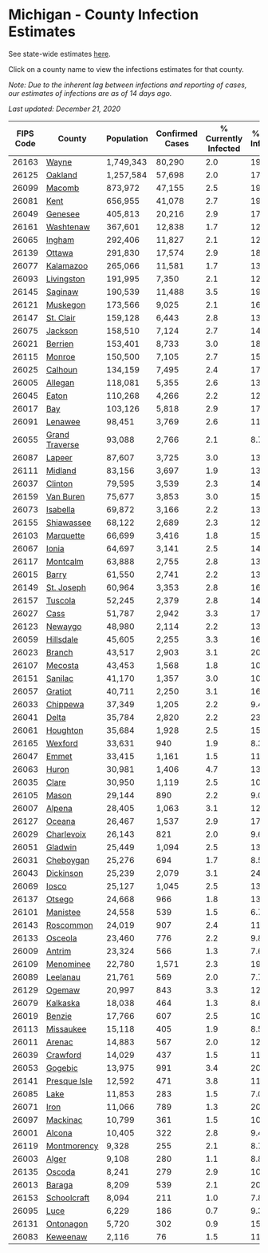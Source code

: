 # Michigan - County Infection Estimates

See state-wide estimates [here](/infections/us-mi).

Click on a county name to view the infections estimates for that county.

*Note: Due to the inherent lag between infections and reporting of cases, our estimates of infections are as of 14 days ago.*

*Last updated: December 21, 2020*

|   FIPS Code |                           County |   Population |   Confirmed Cases |   % Currently Infected |   % Total Infected |
|-------------|----------------------------------|--------------|-------------------|------------------------|--------------------|
|       26163 |                   [Wayne](wayne) |    1,749,343 |            80,290 |                    2.0 |               19.7 |
|       26125 |               [Oakland](oakland) |    1,257,584 |            57,698 |                    2.0 |               17.7 |
|       26099 |                 [Macomb](macomb) |      873,972 |            47,155 |                    2.5 |               19.7 |
|       26081 |                     [Kent](kent) |      656,955 |            41,078 |                    2.7 |               19.7 |
|       26049 |               [Genesee](genesee) |      405,813 |            20,216 |                    2.9 |               17.0 |
|       26161 |           [Washtenaw](washtenaw) |      367,601 |            12,838 |                    1.7 |               12.3 |
|       26065 |                 [Ingham](ingham) |      292,406 |            11,827 |                    2.1 |               12.6 |
|       26139 |                 [Ottawa](ottawa) |      291,830 |            17,574 |                    2.9 |               18.2 |
|       26077 |           [Kalamazoo](kalamazoo) |      265,066 |            11,581 |                    1.7 |               13.5 |
|       26093 |         [Livingston](livingston) |      191,995 |             7,350 |                    2.1 |               12.6 |
|       26145 |               [Saginaw](saginaw) |      190,539 |            11,488 |                    3.5 |               19.4 |
|       26121 |             [Muskegon](muskegon) |      173,566 |             9,025 |                    2.1 |               16.2 |
|       26147 |           [St. Clair](st.-clair) |      159,128 |             6,443 |                    2.8 |               13.3 |
|       26075 |               [Jackson](jackson) |      158,510 |             7,124 |                    2.7 |               14.5 |
|       26021 |               [Berrien](berrien) |      153,401 |             8,733 |                    3.0 |               18.4 |
|       26115 |                 [Monroe](monroe) |      150,500 |             7,105 |                    2.7 |               15.2 |
|       26025 |               [Calhoun](calhoun) |      134,159 |             7,495 |                    2.4 |               17.1 |
|       26005 |               [Allegan](allegan) |      118,081 |             5,355 |                    2.6 |               13.8 |
|       26045 |                   [Eaton](eaton) |      110,268 |             4,266 |                    2.2 |               12.1 |
|       26017 |                       [Bay](bay) |      103,126 |             5,818 |                    2.9 |               17.4 |
|       26091 |               [Lenawee](lenawee) |       98,451 |             3,769 |                    2.6 |               11.7 |
|       26055 | [Grand Traverse](grand-traverse) |       93,088 |             2,766 |                    2.1 |                8.7 |
|       26087 |                 [Lapeer](lapeer) |       87,607 |             3,725 |                    3.0 |               13.5 |
|       26111 |               [Midland](midland) |       83,156 |             3,697 |                    1.9 |               13.7 |
|       26037 |               [Clinton](clinton) |       79,595 |             3,539 |                    2.3 |               14.2 |
|       26159 |           [Van Buren](van-buren) |       75,677 |             3,853 |                    3.0 |               15.4 |
|       26073 |             [Isabella](isabella) |       69,872 |             3,166 |                    2.2 |               13.8 |
|       26155 |         [Shiawassee](shiawassee) |       68,122 |             2,689 |                    2.3 |               12.9 |
|       26103 |           [Marquette](marquette) |       66,699 |             3,416 |                    1.8 |               15.4 |
|       26067 |                   [Ionia](ionia) |       64,697 |             3,141 |                    2.5 |               14.9 |
|       26117 |             [Montcalm](montcalm) |       63,888 |             2,755 |                    2.8 |               13.2 |
|       26015 |                   [Barry](barry) |       61,550 |             2,741 |                    2.2 |               13.7 |
|       26149 |         [St. Joseph](st.-joseph) |       60,964 |             3,353 |                    2.8 |               16.3 |
|       26157 |               [Tuscola](tuscola) |       52,245 |             2,379 |                    2.8 |               14.4 |
|       26027 |                     [Cass](cass) |       51,787 |             2,942 |                    3.3 |               17.0 |
|       26123 |               [Newaygo](newaygo) |       48,980 |             2,114 |                    2.2 |               13.0 |
|       26059 |           [Hillsdale](hillsdale) |       45,605 |             2,255 |                    3.3 |               16.6 |
|       26023 |                 [Branch](branch) |       43,517 |             2,903 |                    3.1 |               20.2 |
|       26107 |               [Mecosta](mecosta) |       43,453 |             1,568 |                    1.8 |               10.9 |
|       26151 |               [Sanilac](sanilac) |       41,170 |             1,357 |                    3.0 |               10.2 |
|       26057 |               [Gratiot](gratiot) |       40,711 |             2,250 |                    3.1 |               16.4 |
|       26033 |             [Chippewa](chippewa) |       37,349 |             1,205 |                    2.2 |                9.4 |
|       26041 |                   [Delta](delta) |       35,784 |             2,820 |                    2.2 |               23.2 |
|       26061 |             [Houghton](houghton) |       35,684 |             1,928 |                    2.5 |               15.4 |
|       26165 |               [Wexford](wexford) |       33,631 |               940 |                    1.9 |                8.3 |
|       26047 |                   [Emmet](emmet) |       33,415 |             1,161 |                    1.5 |               11.0 |
|       26063 |                   [Huron](huron) |       30,981 |             1,406 |                    4.7 |               13.7 |
|       26035 |                   [Clare](clare) |       30,950 |             1,119 |                    2.5 |               10.6 |
|       26105 |                   [Mason](mason) |       29,144 |               890 |                    2.2 |                9.0 |
|       26007 |                 [Alpena](alpena) |       28,405 |             1,063 |                    3.1 |               12.0 |
|       26127 |                 [Oceana](oceana) |       26,467 |             1,537 |                    2.9 |               17.7 |
|       26029 |         [Charlevoix](charlevoix) |       26,143 |               821 |                    2.0 |                9.6 |
|       26051 |               [Gladwin](gladwin) |       25,449 |             1,094 |                    2.5 |               13.0 |
|       26031 |           [Cheboygan](cheboygan) |       25,276 |               694 |                    1.7 |                8.5 |
|       26043 |           [Dickinson](dickinson) |       25,239 |             2,079 |                    3.1 |               24.2 |
|       26069 |                   [Iosco](iosco) |       25,127 |             1,045 |                    2.5 |               13.1 |
|       26137 |                 [Otsego](otsego) |       24,668 |               966 |                    1.8 |               13.8 |
|       26101 |             [Manistee](manistee) |       24,558 |               539 |                    1.5 |                6.7 |
|       26143 |           [Roscommon](roscommon) |       24,019 |               907 |                    2.4 |               11.3 |
|       26133 |               [Osceola](osceola) |       23,460 |               776 |                    2.2 |                9.8 |
|       26009 |                 [Antrim](antrim) |       23,324 |               566 |                    1.3 |                7.6 |
|       26109 |           [Menominee](menominee) |       22,780 |             1,571 |                    2.3 |               19.8 |
|       26089 |             [Leelanau](leelanau) |       21,761 |               569 |                    2.0 |                7.7 |
|       26129 |                 [Ogemaw](ogemaw) |       20,997 |               843 |                    3.3 |               12.0 |
|       26079 |             [Kalkaska](kalkaska) |       18,038 |               464 |                    1.3 |                8.6 |
|       26019 |                 [Benzie](benzie) |       17,766 |               607 |                    2.5 |               10.3 |
|       26113 |           [Missaukee](missaukee) |       15,118 |               405 |                    1.9 |                8.5 |
|       26011 |                 [Arenac](arenac) |       14,883 |               567 |                    2.0 |               12.2 |
|       26039 |             [Crawford](crawford) |       14,029 |               437 |                    1.5 |               11.1 |
|       26053 |               [Gogebic](gogebic) |       13,975 |               991 |                    3.4 |               20.9 |
|       26141 |     [Presque Isle](presque-isle) |       12,592 |               471 |                    3.8 |               11.3 |
|       26085 |                     [Lake](lake) |       11,853 |               283 |                    1.5 |                7.0 |
|       26071 |                     [Iron](iron) |       11,066 |               789 |                    1.3 |               20.4 |
|       26097 |             [Mackinac](mackinac) |       10,799 |               361 |                    1.5 |               10.0 |
|       26001 |                 [Alcona](alcona) |       10,405 |               322 |                    2.8 |                9.4 |
|       26119 |       [Montmorency](montmorency) |        9,328 |               255 |                    2.1 |                8.7 |
|       26003 |                   [Alger](alger) |        9,108 |               280 |                    1.1 |                8.8 |
|       26135 |                 [Oscoda](oscoda) |        8,241 |               279 |                    2.9 |               10.7 |
|       26013 |                 [Baraga](baraga) |        8,209 |               539 |                    2.1 |               20.0 |
|       26153 |       [Schoolcraft](schoolcraft) |        8,094 |               211 |                    1.0 |                7.8 |
|       26095 |                     [Luce](luce) |        6,229 |               186 |                    0.7 |                9.3 |
|       26131 |           [Ontonagon](ontonagon) |        5,720 |               302 |                    0.9 |               15.6 |
|       26083 |             [Keweenaw](keweenaw) |        2,116 |                76 |                    1.5 |               11.6 |